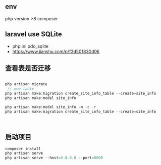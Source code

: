 ## env
php version >8
composer


## laravel  use  SQLite

- php.ini    pdo_sqlite
- https://www.jianshu.com/p/f2d501830d06

##  查看表是否迁移

```php

php artisan migrate
 // new table
php artisan make:migration create_site_info_table --create=site_info
php artisan make:model site_info

php artisan make:model site_info -m -c -r
php artisan make:migration create_site_info_table --create=site_info




```

##  启动项目
```php
composer install
php artisan serve
php artisan serve --host=0.0.0.0 --port=8000
```
